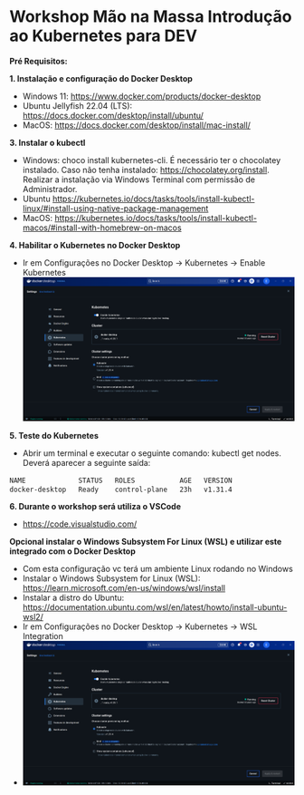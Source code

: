 # Workshop Mão na Massa Introdução ao Kubernetes para DEV

**Pré Requisitos:**

**1. Instalação e configuração do Docker Desktop**
- Windows 11: https://www.docker.com/products/docker-desktop
- Ubuntu Jellyfish 22.04 (LTS): https://docs.docker.com/desktop/install/ubuntu/
- MacOS: https://docs.docker.com/desktop/install/mac-install/

**3. Instalar o kubectl**
- Windows: choco install kubernetes-cli. É necessário ter o chocolatey instalado. Caso não tenha instalado: https://chocolatey.org/install. Realizar a instalação via Windows Terminal com permissão de Administrador. 
- Ubuntu https://kubernetes.io/docs/tasks/tools/install-kubectl-linux/#install-using-native-package-management
- MacOS: https://kubernetes.io/docs/tasks/tools/install-kubectl-macos/#install-with-homebrew-on-macos

**4. Habilitar o Kubernetes no Docker Desktop**
- Ir em Configurações no Docker Desktop -> Kubernetes -> Enable Kubernetes
![Enable Kubernetes](docker-desktop-kubernetes.png)

**5. Teste do Kubernetes**
- Abrir um terminal e executar o seguinte comando: kubectl get nodes. Deverá aparecer a seguinte saída:
  
```
NAME             STATUS   ROLES           AGE   VERSION
docker-desktop   Ready    control-plane   23h   v1.31.4
```

**6. Durante o workshop será utiliza o VSCode**
- https://code.visualstudio.com/


**Opcional instalar o Windows Subsystem For Linux (WSL) e utilizar este integrado com o Docker Desktop**
- Com esta configuração vc terá um ambiente Linux rodando no Windows
- Instalar o Windows Subsystem for Linux (WSL): https://learn.microsoft.com/en-us/windows/wsl/install
- Instalar a distro do Ubuntu: https://documentation.ubuntu.com/wsl/en/latest/howto/install-ubuntu-wsl2/
- Ir em Configurações no Docker Desktop -> Kubernetes -> WSL Integration
- ![WSL Integration](wls-integration.png) 

